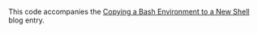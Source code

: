 This code accompanies the
[Copying a Bash Environment to a New Shell](https://www.extrema.is/blog/2021/04/15/copying-a-bash-environment-to-a-new-shell)
blog entry.
